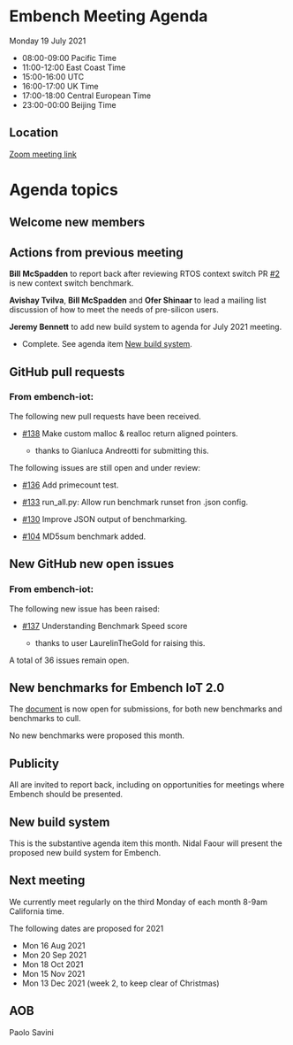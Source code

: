# Embench Meeting Agenda

Monday 19 July 2021

- 08:00-09:00 Pacific Time
- 11:00-12:00 East Coast Time
- 15:00-16:00 UTC
- 16:00-17:00 UK Time
- 17:00-18:00 Central European Time
- 23:00-00:00 Beijing Time

## Location

[Zoom meeting link](https://us02web.zoom.us/j/557006550?pwd=eTFJNWszZDZhMGRwOCs4RDY3ZTFYQT09)

# Agenda topics

## Welcome new members

## Actions from previous meeting

**Bill McSpadden** to report back after reviewing RTOS context switch PR [#2](https://github.com/embench/embench-rt/pull/2) is new context switch benchmark.

**Avishay Tvilva**, **Bill McSpadden** and **Ofer Shinaar** to lead a mailing list discussion of how to meet the needs of pre-silicon users.

**Jeremy Bennett** to add new build system to agenda for July 2021 meeting.

- Complete.  See agenda item [New build system](#new-build-system).

## GitHub pull requests

### From embench-iot:

The following new pull requests have been received.

- [#138](https://github.com/embench/embench-iot/pull/138) Make custom malloc & realloc return aligned pointers.

  - thanks to Gianluca Andreotti for submitting this.

The following issues are still open and under review:

- [#136](https://github.com/embench/embench-iot/pull/136) Add primecount test.

- [#133](https://github.com/embench/embench-iot/pull/133) run_all.py: Allow run benchmark runset fron .json config.

- [#130](https://github.com/embench/embench-iot/pull/130) Improve JSON output of benchmarking.

- [#104](https://github.com/embench/embench-iot/pull/104) MD5sum benchmark added.

## New GitHub new open issues

### From embench-iot:

The following new issue has been raised:

- [#137](https://github.com/embench/embench-iot/issues/137) Understanding Benchmark Speed score

  - thanks to user LaurelinTheGold for raising this.

A total of 36 issues remain open.

## New benchmarks for Embench IoT 2.0

The [document](https://docs.google.com/document/d/1kFBsA6VEQfJ8yG6wbBwgiY6GKOYLVNJvqIfqKYYyX60/edit?usp=sharing) is now open for submissions, for both new benchmarks and benchmarks to cull.

No new benchmarks were proposed this month.

## Publicity

All are invited to report back, including on opportunities for meetings where Embench should be presented.

## New build system

This is the substantive agenda item this month.  Nidal Faour will present the proposed new build system for Embench.

## Next meeting

We currently meet regularly on the third Monday of each month 8-9am California time.

The following dates are proposed for 2021

- Mon 16 Aug 2021
- Mon 20 Sep 2021
- Mon 18 Oct 2021
- Mon 15 Nov 2021
- Mon 13 Dec 2021 (week 2, to keep clear of Christmas)

## AOB


Paolo Savini
